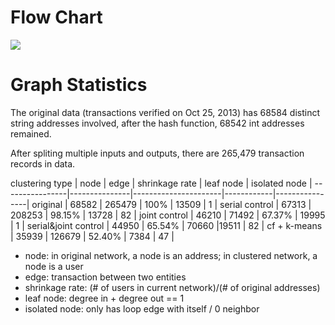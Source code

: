 # Flow Chart
<img src="https://github.com/pw2393/project_csds/blob/master/analytics/files_usage.jpeg">


# Graph Statistics

The original data (transactions verified on Oct 25, 2013) has 68584 distinct string addresses involved, after the hash function, 68542 int addresses remained.

After spliting multiple inputs and outputs, there are 265,479 transaction records in data.


clustering type | node | edge | shrinkage rate | leaf node | isolated node |
----------------|---------------|----------------------|------------|----------------|
original | 68582 | 265479 | 100% | 13509 | 1 |
serial control | 67313 | 208253 | 98.15% | 13728 | 82 |
joint control | 46210 | 71492 | 67.37% | 19995 | 1 |
serial&joint control | 44950 | 65.54% | 70660 |19511 | 82 |
cf + k-means | 35939 | 126679 | 52.40% | 7384 | 47 |


* node: in original network, a node is an address; in clustered network, a node is a user
* edge: transaction between two entities
* shrinkage rate: (# of users in current network)/(# of original addresses)
* leaf node: degree in + degree out == 1
* isolated node: only has loop edge with itself / 0 neighbor
